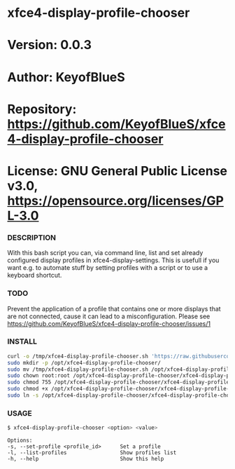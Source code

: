 # xfce4-display-profile-chooser

# Version:    0.0.3
# Author:     KeyofBlueS
# Repository: https://github.com/KeyofBlueS/xfce4-display-profile-chooser
# License:    GNU General Public License v3.0, https://opensource.org/licenses/GPL-3.0

### DESCRIPTION
With this bash script you can, via command line, list and set already configured display profiles in xfce4-display-settings.
This is usefull if you want e.g. to automate stuff by setting profiles with a script or to use a keyboard shortcut.

### TODO
Prevent the application of a profile that contains one or more displays that are not connected, cause it can lead to a misconfiguration. Please see https://github.com/KeyofBlueS/xfce4-display-profile-chooser/issues/1

### INSTALL
```sh
curl -o /tmp/xfce4-display-profile-chooser.sh 'https://raw.githubusercontent.com/KeyofBlueS/xfce4-display-profile-chooser/master/xfce4-display-profile-chooser.sh'
sudo mkdir -p /opt/xfce4-display-profile-chooser/
sudo mv /tmp/xfce4-display-profile-chooser.sh /opt/xfce4-display-profile-chooser/
sudo chown root:root /opt/xfce4-display-profile-chooser/xfce4-display-profile-chooser.sh
sudo chmod 755 /opt/xfce4-display-profile-chooser/xfce4-display-profile-chooser.sh
sudo chmod +x /opt/xfce4-display-profile-chooser/xfce4-display-profile-chooser.sh
sudo ln -s /opt/xfce4-display-profile-chooser/xfce4-display-profile-chooser.sh /usr/local/bin/xfce4-display-profile-chooser
```
### USAGE
```sh
$ xfce4-display-profile-chooser <option> <value>
```
```
Options:
-s, --set-profile <profile_id>      Set a profile
-l, --list-profiles                 Show profiles list
-h, --help                          Show this help
```
